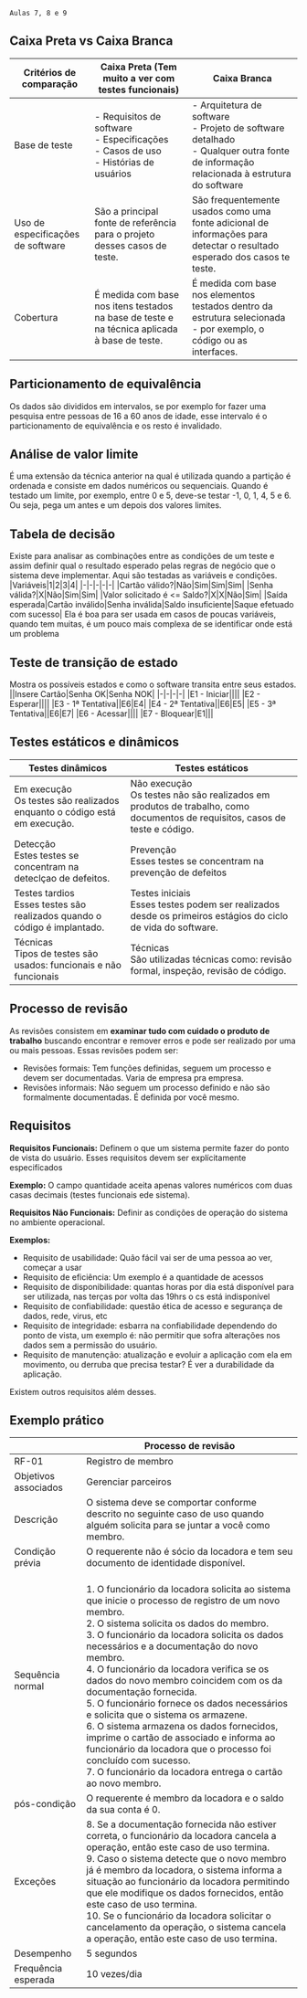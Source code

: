     Aulas 7, 8 e 9

## Caixa Preta vs Caixa Branca

|Critérios de comparação|Caixa Preta (Tem muito a ver com testes funcionais)|Caixa Branca |
|-|-|-|
|Base de teste|- Requisitos de software <br> - Especificações <br> - Casos de uso <br> - Histórias de usuários|- Arquitetura de software <br> - Projeto de software detalhado <br> - Qualquer outra fonte de informação relacionada à estrutura do software|
|Uso de especificações de software|São a principal fonte de referência para o projeto desses casos de teste.|São frequentemente usados como uma fonte adicional de informações para detectar o resultado esperado dos casos te teste.|
|Cobertura|É medida com base nos itens testados na base de teste e na técnica aplicada à base de teste.|É medida com base nos elementos testados dentro da estrutura selecionada - por exemplo, o código ou as interfaces.|


## Particionamento de equivalência
Os dados são divididos em intervalos,  se por exemplo for fazer uma pesquisa entre pessoas de 16 a 60 anos de idade, esse intervalo é o particionamento de equivalência e os resto é invalidado.
## Análise de valor limite
É uma extensão da técnica anterior na qual é utilizada quando a partição é ordenada e consiste em dados numéricos ou sequenciais. Quando é testado um limite, por exemplo, entre 0 e 5, deve-se testar -1, 0, 1, 4, 5 e 6. Ou seja, pega um antes e um depois dos valores limites.

## Tabela de decisão
Existe para analisar as combinações entre as condições de um teste e assim definir qual o resultado esperado pelas regras de negócio que o sistema deve implementar. Aqui são testadas as variáveis e condições.
|Variáveis|1|2|3|4|
|-|-|-|-|-|
|Cartão válido?|Não|Sim|Sim|Sim|
|Senha válida?|X|Não|Sim|Sim|
|Valor solicitado é <= Saldo?|X|X|Não|Sim|
|Saída esperada|Cartão inválido|Senha inválida|Saldo insuficiente|Saque efetuado com sucesso|
Ela é boa para ser usada em casos de poucas variáveis, quando tem muitas, é um pouco mais complexa de se identificar onde está um problema

## Teste de transição de estado
Mostra os possíveis estados e como o software transita entre seus estados.
||Insere Cartão|Senha OK|Senha NOK|
|-|-|-|-|
|E1 - Iniciar||||
|E2 - Esperar||||
|E3 - 1ª Tentativa||E6|E4|
|E4 - 2ª Tentativa||E6|E5|
|E5 - 3ª Tentativa||E6|E7|
|E6 - Acessar||||
|E7 - Bloquear|E1|||

## Testes estáticos e dinâmicos

|Testes dinâmicos|Testes estáticos|
|-|-|
|Em execução <br> Os testes são realizados enquanto o código está em execução.|Não execução <br> Os testes não são realizados em produtos de trabalho, como documentos de requisitos, casos de teste e código.|
|Detecção<br>Estes testes se concentram na deteclçao de defeitos.|Prevenção<br>Esses testes se concentram na prevenção de defeitos|
|Testes tardios<br>Esses testes são realizados quando o código é implantado.|Testes iniciais<br>Esses testes podem ser realizados desde os primeiros estágios do ciclo de vida do software.|
|Técnicas<br>Tipos de testes são usados: funcionais e não funcionais|Técnicas<br>São utilizadas técnicas como: revisão formal, inspeção, revisão de código.|


## Processo de revisão
As revisões consistem em **examinar tudo com cuidado o produto de trabalho** buscando encontrar e remover erros e pode ser realizado por uma ou mais pessoas. Essas revisões podem ser:
- Revisões formais: Tem funções definidas, seguem um processo e devem ser documentadas. Varia de empresa pra empresa.
- Revisões informais: Não seguem um processo definido e não são formalmente documentadas. É definida por você mesmo.

## Requisitos
**Requisitos Funcionais:** Definem o que um sistema permite fazer do ponto de vista do usuário. Esses requisitos devem ser explícitamente especifícados

**Exemplo:** O campo quantidade aceita apenas valores numéricos com duas casas decimais (testes funcionais ede sistema).

**Requisitos Não Funcionais:** Definir as condições de operação do sistema no ambiente operacional. 

**Exemplos:**
- Requisito de usabilidade: Quão fácil vai ser de uma pessoa ao ver, começar a usar
- Requisito de eficiência: Um exemplo é a quantidade de acessos
- Requisito de disponibilidade: quantas horas por dia está disponível para ser utilizada, nas terças por volta das 19hrs o cs está indisponível
- Requisito de confiabilidade: questão ética de acesso e segurança de dados, rede, virus, etc
- Requisito de integridade: esbarra na confiabilidade dependendo do ponto de vista, um exemplo é: não permitir que sofra alterações nos dados sem a permissão do usuário.
- Requisito de manutenção: atualização e evoluir a aplicação com ela em movimento, ou derruba que precisa testar? É ver a durabilidade da aplicação.

Existem outros requisitos além desses.

## Exemplo prático

||Processo de revisão|
|-|-|
|RF-01|Registro de membro|
|Objetivos associados|Gerenciar parceiros|
|Descrição|O sistema deve se comportar conforme descrito no seguinte caso de uso quando alguém solicita para se juntar a você como membro.|
|Condição prévia|O requerente não é sócio da locadora e tem seu documento de identidade disponível.|
|Sequência normal|<br>1. O funcionário da locadora solicita ao sistema que inicie o processo de registro de um novo membro.<br>2. O sistema solicita os dados do membro.<br>3. O funcionário da locadora solicita os dados necessários e a documentação do novo membro.<br>4. O funcionário da locadora verifica se os dados do novo membro coincidem com os da documentação fornecida.<br>5. O funcionário fornece os dados necessários e solicita que o sistema os armazene.<br>6. O sistema armazena os dados fornecidos, imprime o cartão de associado e informa ao funcionário da locadora que o processo foi concluído com sucesso.<br>7. O funcionário da locadora entrega o cartão ao novo membro.|
|pós-condição|O requerente é membro da locadora e o saldo da sua conta é 0.|
|Exceções|8. Se a documentação fornecida não estiver correta, o funcionário da locadora cancela a operação, então este caso de uso termina.<br>9. Caso o sistema detecte que o novo membro já é membro da locadora, o sistema informa a situação ao funcionário da locadora permitindo que ele modifique os dados fornecidos, então este caso de uso termina.<br>10. Se o funcionário da locadora solicitar o cancelamento da operação, o sistema cancela a operação, então este caso de uso termina.|
|Desempenho|5 segundos|
|Frequência esperada|10 vezes/dia|

